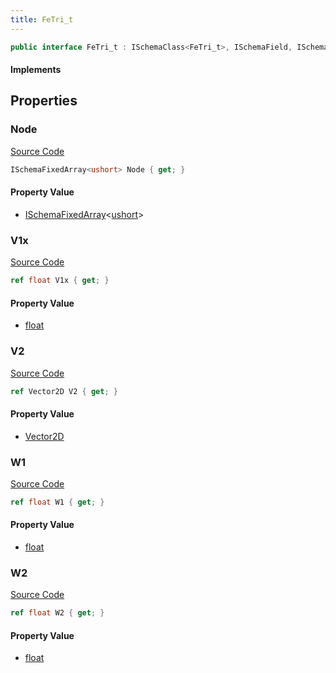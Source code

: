 ```yaml
---
title: FeTri_t
---
```


```csharp
public interface FeTri_t : ISchemaClass<FeTri_t>, ISchemaField, ISchemaClass, INativeHandle
```

#### Implements

## Properties

### Node

[Source Code](https://github.com/swiftly-solution/swiftlys2/blob/main/managed/src/SwiftlyS2.Generated/Schemas/Interfaces/FeTri_t.cs#L17)

```csharp
ISchemaFixedArray<ushort> Node { get; }
```

#### Property Value

- [ISchemaFixedArray](/docs/api/shared/schemas/ischemafixedarray-1)<[ushort](https://learn.microsoft.com/dotnet/api/system.uint16)>

### V1x

[Source Code](https://github.com/swiftly-solution/swiftlys2/blob/main/managed/src/SwiftlyS2.Generated/Schemas/Interfaces/FeTri_t.cs#L23)

```csharp
ref float V1x { get; }
```

#### Property Value

- [float](https://learn.microsoft.com/dotnet/api/system.single)

### V2

[Source Code](https://github.com/swiftly-solution/swiftlys2/blob/main/managed/src/SwiftlyS2.Generated/Schemas/Interfaces/FeTri_t.cs#L25)

```csharp
ref Vector2D V2 { get; }
```

#### Property Value

- [Vector2D](/docs/api/shared/natives/vector2d)

### W1

[Source Code](https://github.com/swiftly-solution/swiftlys2/blob/main/managed/src/SwiftlyS2.Generated/Schemas/Interfaces/FeTri_t.cs#L19)

```csharp
ref float W1 { get; }
```

#### Property Value

- [float](https://learn.microsoft.com/dotnet/api/system.single)

### W2

[Source Code](https://github.com/swiftly-solution/swiftlys2/blob/main/managed/src/SwiftlyS2.Generated/Schemas/Interfaces/FeTri_t.cs#L21)

```csharp
ref float W2 { get; }
```

#### Property Value

- [float](https://learn.microsoft.com/dotnet/api/system.single)

